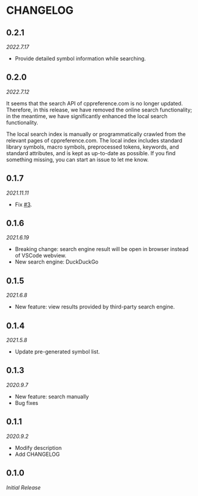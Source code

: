 # CHANGELOG

## 0.2.1
*2022.7.17*
- Provide detailed symbol information while searching.

## 0.2.0
*2022.7.12*

It seems that the search API of cppreference.com is no longer updated. Therefore, in this release, we have removed the online search functionality; in the meantime, we have significantly enhanced the local search functionality.

The local search index is manually or programmatically crawled from the relevant pages of cppreference.com. The local index includes standard library symbols, macro symbols, preprocessed tokens, keywords, and standard attributes, and is kept as up-to-date as possible. If you find something missing, you can start an issue to let me know.

## 0.1.7
*2021.11.11*
- Fix [#3](https://github.com/Guyutongxue/VSC_CppReference/issues/3).

## 0.1.6

*2021.6.19*
- Breaking change: search engine result will be open in browser instead of VSCode webview.
- New search engine: DuckDuckGo

## 0.1.5

*2021.6.8*
- New feature: view results provided by third-party search engine.

## 0.1.4

*2021.5.8*
- Update pre-generated symbol list.

## 0.1.3

*2020.9.7*
- New feature: search manually
- Bug fixes

## 0.1.1

*2020.9.2*
- Modify description
- Add CHANGELOG

## 0.1.0

*Initial Release*